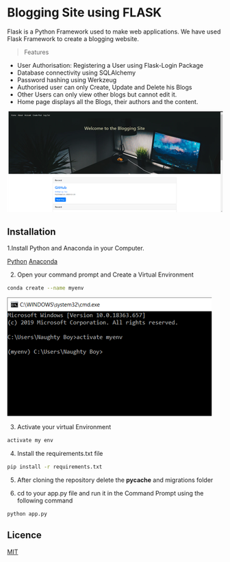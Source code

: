 # Blogging Site using FLASK
Flask is a Python Framework used to make web applications.
We have used Flask Framework to create a blogging website.

>Features
- User Authorisation: Registering a User using Flask-Login Package
- Database connectivity using SQLAlchemy
- Password hashing using Werkzeug
- Authorised user can only Create, Update and Delete his Blogs
- Other Users can only view other blogs but cannot edit it.
- Home page displays all the Blogs, their authors and the content.

![alt txt](https://github.com/pradnyalgandhi/Blogging-Site/blob/master/myproject/static/profile_pics/Picture1.png "Blogging Site")

## Installation

 1.Install Python and Anaconda in your Computer.

[Python](https://www.python.org/downloads/)
[Anaconda](https://www.anaconda.com/distribution/)

2. Open your command prompt and Create a Virtual Environment
```bash
conda create --name myenv
```
![alt txt](https://github.com/pradnyalgandhi/Blogging-Site/blob/master/myproject/static/profile_pics/Picture2.png)

3. Activate your virtual Environment
```bash
activate my env
```
4. Install the requirements.txt file
```bash
pip install -r requirements.txt
```

5. After cloning the repository delete the __pycache__ and migrations folder

6. cd to your app.py file and run it in the Command Prompt using the following command
```bash
python app.py
```
## Licence
[MIT](https://choosealicense.com/licenses/mit/)
